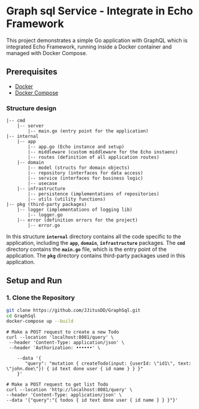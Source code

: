 # Graph sql Service - Integrate in Echo Framework
This project demonstrates a simple Go application with GraphQL which is integrated Echo Framework, running inside a Docker container and managed with Docker Compose.

## Prerequisites

- [Docker](https://www.docker.com/get-started)
- [Docker Compose](https://docs.docker.com/compose/install/)

### Structure design

```
|-- cmd
    |-- server
        |-- main.go (entry point for the application)
|-- internal
    |-- app
        |-- app.go (Echo instance and setup)
        |-- middleware (custom middleware for the Echo instaenc)
        |-- routes (definition of all application routes)
    |-- domain
        |-- model (structs for domain objects)
        |-- repository (interfaces for data access)
        |-- service (interfaces for business logic)
        |-- usecase
    |-- infrastructure
        |-- persistence (implementations of repositories)
        |-- utils (utility functions)
|-- pkg (third-party packages)
    |-- logger (implementations of logging lib)
        |-- logger.go
    |-- error (definition errors for the project)
        |-- error.go
```

In this structure **`internal`** directory contains all the code specific to the
application, including the **`app`**, **`domain`**, **`infrastructure`**
packages. The **`cmd`** directory contains the **`main.go`** file, which is the
entry point of the application. The **`pkg`** directory contains third-party
packages used in this application.

## Setup and Run

### 1. Clone the Repository

```sh
git clone https://github.com/JJitusDD/GraphSql.git
cd GraphSql
docker-compose up --build
```

``` 
# Make a POST request to create a new Todo
curl --location 'localhost:8081/query' \
 --header 'Content-Type: application/json' \
 --header 'Authorization: ••••••' \

	--data '{
	   "query": "mutation { createTodo(input: {userId: \"id1\", text: \"john.doe\"}) { id text done user { id name } } }"
	}'

# Make a POST request to get list Todo	
curl --location 'http://localhost:8081/query' \
--header 'Content-Type: application/json' \
--data '{"query":"{ todos { id text done user { id name } } }"}'	
```